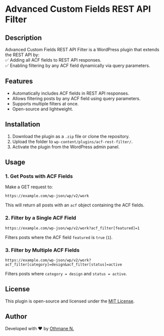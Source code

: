 # Advanced Custom Fields REST API Filter  

## Description  
Advanced Custom Fields REST API Filter is a WordPress plugin that extends the REST API by:  
✅ Adding all ACF fields to REST API responses.  
✅ Enabling filtering by any ACF field dynamically via query parameters.  

## Features  
- Automatically includes ACF fields in REST API responses.  
- Allows filtering posts by any ACF field using query parameters.  
- Supports multiple filters at once.  
- Open-source and lightweight.  

## Installation  
1. Download the plugin as a `.zip` file or clone the repository.  
2. Upload the folder to `wp-content/plugins/acf-rest-filter/`.  
3. Activate the plugin from the WordPress admin panel.  

## Usage  

### **1. Get Posts with ACF Fields**  
Make a GET request to:  
```
https://example.com/wp-json/wp/v2/work
```
This will return all posts with an `acf` object containing the ACF fields.  

### **2. Filter by a Single ACF Field**  
```
https://example.com/wp-json/wp/v2/work?acf_filter[featured]=1
```
Filters posts where the ACF field `featured` is `true` (`1`).  

### **3. Filter by Multiple ACF Fields**  
```
https://example.com/wp-json/wp/v2/work?acf_filter[category]=design&acf_filter[status]=active
```
Filters posts where `category = design` and `status = active`.  

## License  
This plugin is open-source and licensed under the [MIT License](LICENSE).  

## Author  
Developed with ❤️ by [Othmane N.](https://otha.me)